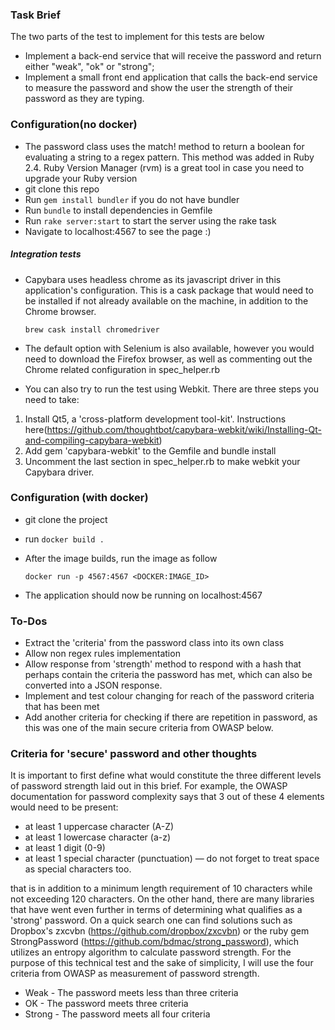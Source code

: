 ### Task Brief
The two parts of the test to implement for this tests are below
- Implement a back-end service that will receive the password and return either "weak", "ok" or "strong";
- Implement a small front end application that calls the back-end service to measure the password and show the user the strength of their password as they are typing.

### Configuration(no docker)
- The password class uses the match! method to return a boolean for evaluating a string to a regex pattern. This method was added in Ruby 2.4. Ruby Version Manager (rvm) is a great tool in case you need to upgrade your Ruby version
- git clone this repo
- Run `gem install bundler` if you do not have bundler
- Run `bundle` to install dependencies in Gemfile
- Run `rake server:start` to start the server using the rake task
- Navigate to localhost:4567 to see the page :)

##### Integration tests
- Capybara uses headless chrome as its javascript driver in this application's configuration. This is a cask package that would need to be installed if not already available on the machine, in addition to the Chrome browser.

  `brew cask install chromedriver`
- The default option with Selenium is also available, however you would need to download the Firefox browser, as well as commenting out the Chrome related configuration in spec_helper.rb

- You can also try to run the test using Webkit. There are three steps you need to take:


1. Install Qt5, a 'cross-platform development tool-kit'. Instructions here(https://github.com/thoughtbot/capybara-webkit/wiki/Installing-Qt-and-compiling-capybara-webkit)
2. Add gem 'capybara-webkit' to the Gemfile and bundle install
3. Uncomment the last section in spec_helper.rb to make webkit your Capybara driver.

### Configuration (with docker)
- git clone the project
- run `docker build .`
- After the image builds, run the image as follow

  `docker run -p 4567:4567 <DOCKER:IMAGE_ID>`
- The application should now be running on localhost:4567

### To-Dos
- Extract the 'criteria' from the password class into its own class
- Allow non regex rules implementation
- Allow response from 'strength' method to respond with a hash that perhaps contain the criteria the password has met, which can also be converted into a JSON response.
- Implement and test colour changing for reach of the password criteria that has been met
- Add another criteria for checking if there are repetition in password, as this was one of the main secure criteria from OWASP below.

### Criteria for 'secure' password and other thoughts

It is important to first define what would constitute the three different levels of password strength laid out in this brief. For example, the OWASP documentation for password complexity says that 3 out of these 4 elements would need to be present:
- at least 1 uppercase character (A-Z)
- at least 1 lowercase character (a-z)
- at least 1 digit (0-9)
- at least 1 special character (punctuation) — do not forget to treat space as special characters too.

that is in addition to a minimum length requirement of 10 characters while not exceeding 120 characters.
On the other hand, there are many libraries that have went even further in terms of determining what qualifies as a 'strong' password. On a quick search one can find solutions such as Dropbox's zxcvbn (https://github.com/dropbox/zxcvbn) or the ruby gem StrongPassword (https://github.com/bdmac/strong_password), which utilizes an entropy algorithm to calculate password strength. For the purpose of this technical test and the sake of simplicity, I will use the four criteria from OWASP as measurement of password strength.

- Weak - The password meets less than three criteria
- OK - The password meets three criteria
- Strong - The password meets all four criteria
